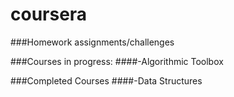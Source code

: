 # coursera
###Homework assignments/challenges

###Courses in progress:
####-Algorithmic Toolbox

###Completed Courses
####-Data Structures